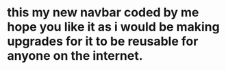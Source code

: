 # this my new navbar coded by me hope you like it as i would be making upgrades for it to be reusable for anyone on the internet.

